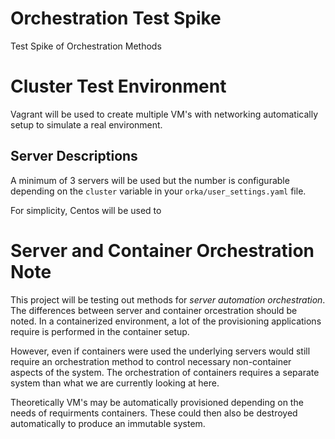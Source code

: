 # Orchestration Test Spike
Test Spike of Orchestration Methods

# Cluster Test Environment
Vagrant will be used to create multiple VM's with networking automatically setup
to simulate a real environment.

## Server Descriptions
A minimum of 3 servers will be used but the number is configurable depending on the
`cluster` variable in your `orka/user_settings.yaml` file.

For simplicity, Centos will be used to

# Server and Container Orchestration Note

This project will be testing out methods for *server automation orchestration*.
The differences between server and container orcestration should be noted.  In a
containerized environment, a lot of the provisioning applications require is performed
in the container setup.

However, even if containers were used the underlying servers would still require
an orchestration method to control necessary non-container aspects of the system.
The orchestration of containers requires a separate system than what we are currently
looking at here.

Theoretically VM's may be automatically provisioned depending on the needs of requirments
containers.  These could then also be destroyed automatically to produce an immutable
system.
